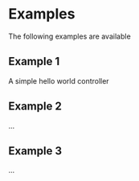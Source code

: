 # Examples #

The following examples are available

## Example 1 ##

A simple hello world controller

## Example 2 ##

...

## Example 3 ##

...